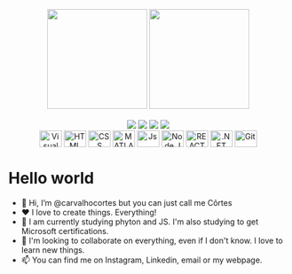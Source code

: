 
<div align="center">
    <img height="180em" src="https://github-readme-stats.vercel.app/api?username=carvalhocortes&show_icons=true&count_private=true"/>
    <img height="180em" src="https://github-readme-stats.vercel.app/api/top-langs/?username=carvalhocortes&layout=compact&langs_count=7"/>
  </div><br>
  <div align="center">
    <a href="https://www.linkedin.com/in/carvalhocortes" target="_blank"><img src="https://img.shields.io/badge/-LinkedIn-%230A66C2?style=for-the-badge&logo=linkedin&logoColor=white" target="_blank"></a>   
     <a href="https://www.carvalhocortes.com.br" target="_blank"><img src="https://img.shields.io/badge/-CarvalhoCortes.com.br-%230076D6?style=for-the-badge&logoColor=white&logo=internetexplorer" target="_blank"></a> 
    <a href = "mailto:carvalhocortes@gmail.com"><img src="https://img.shields.io/badge/-Gmail-%23EA4335?style=for-the-badge&logo=gmail&logoColor=white" target="_blank"></a>
     <a href="https://instagram.com/carvalhocortes/" target="_blank"><img src="https://img.shields.io/badge/-Instagram-%23E4405F?style=for-the-badge&logo=instagram&logoColor=white" target="_blank"></a>
  </div>
  <div style="display: inline_block" align="center">
    <img align="center" title="Visual Studio Code" alt="Visual Studio Code" height="30" width="40" src="https://cdn.jsdelivr.net/gh/devicons/devicon/icons/visualstudio/visualstudio-plain.svg" />
    <img align="center" title="HTML" alt="HTML" height="30" width="40" src="https://cdn.jsdelivr.net/gh/devicons/devicon/icons/html5/html5-original.svg" /> 
    <img align="center" title="CSS" alt="CSS" height="30" width="40" src="https://cdn.jsdelivr.net/gh/devicons/devicon/icons/css3/css3-original.svg" />        
    <img align="center" title="MATLAB" alt="MATLAB" height="30" width="40" src="https://cdn.jsdelivr.net/gh/devicons/devicon/icons/matlab/matlab-original.svg" />
    <img align="center" title="Js" alt="Js" height="30" width="40" src="https://cdn.jsdelivr.net/gh/devicons/devicon/icons/javascript/javascript-plain.svg" />
    <img align="center" title="Node.JS" alt="Node.JS" height="30" width="40" src="https://cdn.jsdelivr.net/gh/devicons/devicon/icons/nodejs/nodejs-original-wordmark.svg" />
    <img align="center" title="REACT" alt="REACT" height="30" width="40" src="https://cdn.jsdelivr.net/gh/devicons/devicon/icons/react/react-original.svg" />   
    <img align="center" title=".NET" alt=".NET" height="30" width="40" src="https://cdn.jsdelivr.net/gh/devicons/devicon/icons/dot-net/dot-net-original.svg" />
    <img align="center" title="Git" alt="Git" height="30" width="40" src="https://cdn.jsdelivr.net/gh/devicons/devicon/icons/git/git-original.svg" />        
  </div>
   
  # Hello world
  
  - 👋 Hi, I’m @carvalhocortes but you can just call me Côrtes
  - ❤️ I love to create things. Everything!
  - 🌱 I am currently studying phyton and JS. I'm also studying to get Microsoft certifications.
  - 💞️ I'm looking to collaborate on everything, even if I don't know. I love to learn new things.
  - 📫 You can find me on Instagram, Linkedin, email or my webpage. 
  

  
